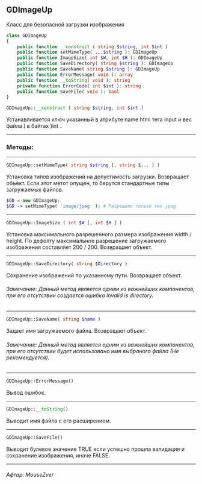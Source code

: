 ## GDImageUp
Класс для безопасной загрузки изображения
```PHP
class GDImageUp
{
	public function __construct ( string $string, int $int )
	public function setMimeType( ...$string ): GDImageUp
	public function ImageSize( int $W, int $H ): GDImageUp
	public function SaveDirectory( string $string ): GDImageUp
	public function SaveName( string $string ): GDImageUp
	public function ErrorMessage( void ): array
	public function __toString( void ): string
	private function ErrorCode( int $int ): string
	public function SaveFile( void ): bool
}
```
```PHP
GDImageUp::__construct ( string $string, int $int )
```
Устанавливается ключ указанный в атрибуте name html тега input и вес файла ( в байтах )int .
***
### Методы:
***
```PHP
GDImageUp::setMimeType( string $string [, string $... ] )
```
Установка типов изображений на допустимость загрузки. Возвращает объект. Если этот метот опущен, то берутся стандартные типы загружаемых файлов.
```PHP
$GD = new GDImageUp;
$GD -> setMimeType( 'image/jpeg' ); # Разрешили только тип jpeg
```
***
```PHP
GDImageUp::ImageSize ( int $W [, int $H ] )
```
Установка максимального разрешенного размера изображения width / height. По дефолту максимальное разрешение загружаемого изображения составляет 200 / 200. Возвращает объект.
***
```PHP
GDImageUp::SaveDirectory( string $Directory )
```
Сохранение изображений по указанному пути. Возвращает объект.
###### Замечание: Данный метод является одним из важнейших компонентов, при его отсутствии создается ошибка Invalid is directory.
***
```PHP
GDImageUp::SaveName( string $name )
```
Задает имя загружаемого файла. Возвращает объект.
###### Замечание: Данный метод является одним из важнейших компонентов, при его отсутствии будет использовано имя выбраного файла (Не рекомендуется).
***
```PHP
GDImageUp::ErrorMessage()
```
Вывод ошибок.
***
```PHP
GDImageUp::__toString()
```
Выводит имя файла с его расширением.
***
```PHP
GDImageUp::SaveFile()
```
Выводит булевое значение TRUE если успешно прошла валидация и сохранение изображения, иначе FALSE.
***
###### Афтар: MouseZver
